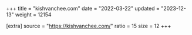 +++
title = "kishvanchee.com"
date = "2022-03-22"
updated = "2023-12-13"
weight = 12154

[extra]
source = "https://kishvanchee.com/"
ratio = 15
size = 12
+++
